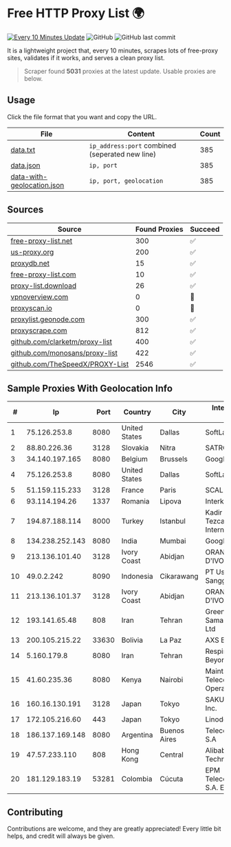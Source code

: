 
# Free HTTP Proxy List 🌍

[![Every 10 Minutes Update](https://github.com/mertguvencli/http-proxy-list/actions/workflows/main.yml/badge.svg?branch=main)](https://github.com/mertguvencli/http-proxy-list/actions/workflows/main.yml)
![GitHub](https://img.shields.io/github/license/mertguvencli/http-proxy-list)
![GitHub last commit](https://img.shields.io/github/last-commit/mertguvencli/http-proxy-list)

It is a lightweight project that, every 10 minutes, scrapes lots of free-proxy sites, validates if it works, and serves a clean proxy list.


> Scraper found **5031** proxies at the latest update. Usable proxies are below.

## Usage

Click the file format that you want and copy the URL.


|File|Content|Count|
|----|-------|-----|
|[data.txt](https://raw.githubusercontent.com/mertguvencli/http-proxy-list/main/proxy-list/data.txt)|`ip_address:port` combined (seperated new line)|385|
|[data.json](https://raw.githubusercontent.com/mertguvencli/http-proxy-list/main/proxy-list/data.json)|`ip, port`|385|
|[data-with-geolocation.json](https://raw.githubusercontent.com/mertguvencli/http-proxy-list/main/proxy-list/data-with-geolocation.json)|`ip, port, geolocation`|385|

## Sources

|Source|Found Proxies|Succeed|
|------|-------------|-------|
|[free-proxy-list.net](https://free-proxy-list.net)|300|✅|
|[us-proxy.org](https://www.us-proxy.org)|200|✅|
|[proxydb.net](http://proxydb.net)|15|✅|
|[free-proxy-list.com](https://free-proxy-list.com/?page=&port=&type%5B%5D=http&type%5B%5D=https&up_time=0&search=Search)|10|✅|
|[proxy-list.download](https://www.proxy-list.download/HTTP)|26|✅|
|[vpnoverview.com](https://vpnoverview.com/privacy/anonymous-browsing/free-proxy-servers)|0|🚫|
|[proxyscan.io](https://www.proxyscan.io)|0|🚫|
|[proxylist.geonode.com](https://proxylist.geonode.com/api/proxy-list?limit=300&page=1&sort_by=lastChecked&sort_type=desc&protocols=http,https)|300|✅|
|[proxyscrape.com](https://api.proxyscrape.com/v2/?request=displayproxies&protocol=http&timeout=10000&country=all&ssl=all&anonymity=all)|812|✅|
|[github.com/clarketm/proxy-list](https://raw.githubusercontent.com/clarketm/proxy-list/master/proxy-list-raw.txt)|400|✅|
|[github.com/monosans/proxy-list](https://raw.githubusercontent.com/monosans/proxy-list/main/proxies/http.txt)|422|✅|
|[github.com/TheSpeedX/PROXY-List](https://raw.githubusercontent.com/TheSpeedX/PROXY-List/master/http.txt)|2546|✅|


## Sample Proxies With Geolocation Info

|#|Ip|Port|Country|City|Internet Service Provider|
|-|--|----|-------|----|-------------------------|
|1|75.126.253.8|8080|United States|Dallas|SoftLayer|
|2|88.80.226.36|3128|Slovakia|Nitra|SATRO s.r.o.|
|3|34.140.197.165|8080|Belgium|Brussels|Google LLC|
|4|75.126.253.8|8080|United States|Dallas|SoftLayer|
|5|51.159.115.233|3128|France|Paris|SCALEWAY|
|6|93.114.194.26|1337|Romania|Lipova|Interkvm Host SRL|
|7|194.87.188.114|8000|Turkey|Istanbul|Kadir Huseyin Tezcan Nosspeed Internet Teknolojileri|
|8|134.238.252.143|8080|India|Mumbai|Google LLC|
|9|213.136.101.40|3128|Ivory Coast|Abidjan|ORANGE COTE D'IVOIRE|
|10|49.0.2.242|8090|Indonesia|Cikarawang|PT Usaha Adi Sanggoro|
|11|213.136.101.37|3128|Ivory Coast|Abidjan|ORANGE COTE D'IVOIRE|
|12|193.141.65.48|808|Iran|Tehran|Green Web Samaneh Novin Co Ltd|
|13|200.105.215.22|33630|Bolivia|La Paz|AXS Bolivia S. A.|
|14|5.160.179.8|8080|Iran|Tehran|Respina Networks & Beyond PJSC|
|15|41.60.235.36|8080|Kenya|Nairobi|Maintainer Liquid Telecommunications Operations Limited|
|16|160.16.130.191|3128|Japan|Tokyo|SAKURA Internet Inc.|
|17|172.105.216.60|443|Japan|Tokyo|Linode, LLC|
|18|186.137.169.148|8080|Argentina|Buenos Aires|Telecom Argentina S.A|
|19|47.57.233.110|808|Hong Kong|Central|Alibaba (US) Technology Co., Ltd.|
|20|181.129.183.19|53281|Colombia|Cúcuta|EPM Telecomunicaciones S.A. E.S.P.|



## Contributing

Contributions are welcome, and they are greatly appreciated! Every
little bit helps, and credit will always be given.

